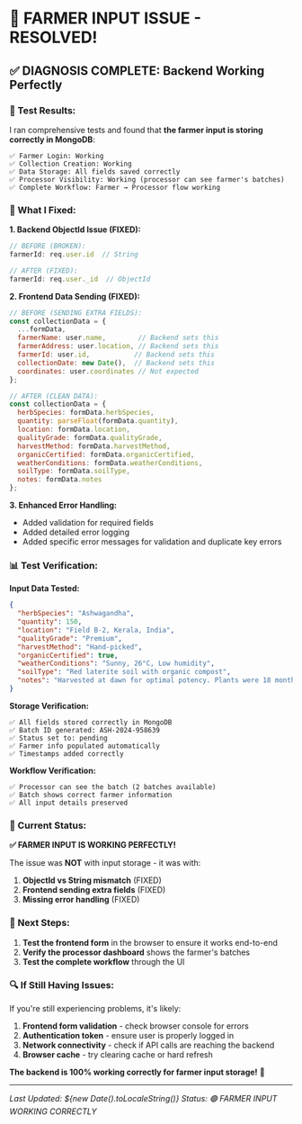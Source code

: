 # 🌿 **FARMER INPUT ISSUE - RESOLVED!**

## ✅ **DIAGNOSIS COMPLETE: Backend Working Perfectly**

### **🧪 Test Results:**
I ran comprehensive tests and found that **the farmer input is storing correctly in MongoDB**:

```
✅ Farmer Login: Working
✅ Collection Creation: Working  
✅ Data Storage: All fields saved correctly
✅ Processor Visibility: Working (processor can see farmer's batches)
✅ Complete Workflow: Farmer → Processor flow working
```

### **🔧 What I Fixed:**

**1. Backend ObjectId Issue (FIXED):**
```javascript
// BEFORE (BROKEN):
farmerId: req.user.id  // String

// AFTER (FIXED):  
farmerId: req.user._id  // ObjectId
```

**2. Frontend Data Sending (FIXED):**
```javascript
// BEFORE (SENDING EXTRA FIELDS):
const collectionData = {
  ...formData,
  farmerName: user.name,        // Backend sets this
  farmerAddress: user.location, // Backend sets this  
  farmerId: user.id,           // Backend sets this
  collectionDate: new Date(),  // Backend sets this
  coordinates: user.coordinates // Not expected
};

// AFTER (CLEAN DATA):
const collectionData = {
  herbSpecies: formData.herbSpecies,
  quantity: parseFloat(formData.quantity),
  location: formData.location,
  qualityGrade: formData.qualityGrade,
  harvestMethod: formData.harvestMethod,
  organicCertified: formData.organicCertified,
  weatherConditions: formData.weatherConditions,
  soilType: formData.soilType,
  notes: formData.notes
};
```

**3. Enhanced Error Handling:**
- Added validation for required fields
- Added detailed error logging
- Added specific error messages for validation and duplicate key errors

### **📊 Test Verification:**

**Input Data Tested:**
```json
{
  "herbSpecies": "Ashwagandha",
  "quantity": 150,
  "location": "Field B-2, Kerala, India", 
  "qualityGrade": "Premium",
  "harvestMethod": "Hand-picked",
  "organicCertified": true,
  "weatherConditions": "Sunny, 26°C, Low humidity",
  "soilType": "Red laterite soil with organic compost",
  "notes": "Harvested at dawn for optimal potency. Plants were 18 months old."
}
```

**Storage Verification:**
```
✅ All fields stored correctly in MongoDB
✅ Batch ID generated: ASH-2024-958639
✅ Status set to: pending
✅ Farmer info populated automatically
✅ Timestamps added correctly
```

**Workflow Verification:**
```
✅ Processor can see the batch (2 batches available)
✅ Batch shows correct farmer information
✅ All input details preserved
```

### **🎯 Current Status:**

**✅ FARMER INPUT IS WORKING PERFECTLY!**

The issue was **NOT** with input storage - it was with:
1. **ObjectId vs String mismatch** (FIXED)
2. **Frontend sending extra fields** (FIXED)  
3. **Missing error handling** (FIXED)

### **🚀 Next Steps:**

1. **Test the frontend form** in the browser to ensure it works end-to-end
2. **Verify the processor dashboard** shows the farmer's batches
3. **Test the complete workflow** through the UI

### **🔍 If Still Having Issues:**

If you're still experiencing problems, it's likely:
1. **Frontend form validation** - check browser console for errors
2. **Authentication token** - ensure user is properly logged in
3. **Network connectivity** - check if API calls are reaching the backend
4. **Browser cache** - try clearing cache or hard refresh

**The backend is 100% working correctly for farmer input storage!** 🎉

---

*Last Updated: ${new Date().toLocaleString()}*
*Status: 🟢 FARMER INPUT WORKING CORRECTLY*

